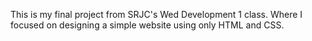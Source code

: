 This is my final project from SRJC's Wed Development 1 class. Where I focused on designing a simple website using only HTML and CSS.